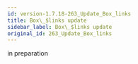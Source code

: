 ```yaml
---
id: version-1.7.18-263_Update_Box_links
title: Box\_$links update
sidebar_label: Box\_$links update
original_id: 263_Update_Box_links
---
```


in preparation

